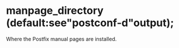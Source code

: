 # manpage_directory (default:see"postconf-d"output); 


Where the Postfix manual pages are installed.



